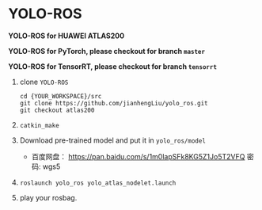 # YOLO-ROS

**YOLO-ROS for HUAWEI ATLAS200**

**YOLO-ROS for PyTorch, please checkout for branch `master`**

**YOLO-ROS for TensorRT, please checkout for branch `tensorrt`**

1. clone `YOLO-ROS`
   ```
   cd {YOUR_WORKSPACE}/src
   git clone https://github.com/jianhengLiu/yolo_ros.git
   git checkout atlas200
   ```

2. `catkin_make`

3. Download pre-trained model and put it in `yolo_ros/model`
   * 百度网盘： https://pan.baidu.com/s/1m0lapSFk8KG5Z1Jo5T2VFQ  密码: wgs5

4. `roslaunch yolo_ros yolo_atlas_nodelet.launch`

5. play your rosbag.
